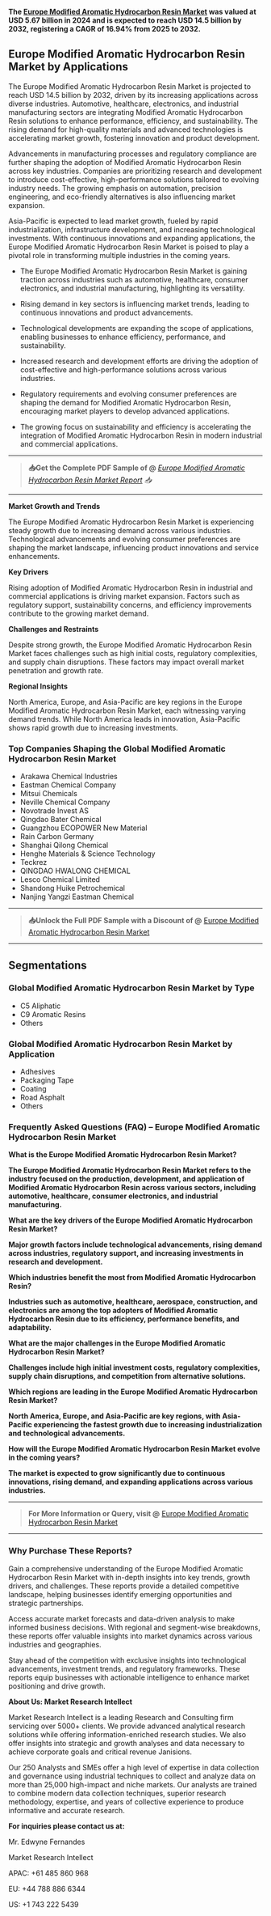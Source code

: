 <p><strong>The <a href="https://www.marketresearchintellect.com/download-sample/?rid=955803&amp;utm_source=Pulse-April-Europe&amp;utm_medium=852">Europe Modified Aromatic Hydrocarbon Resin Market</a> was valued at USD 5.67 billion in 2024 and is expected to reach USD 14.5 billion by 2032, registering a CAGR of 16.94% from 2025 to 2032.</strong></p><h2>Europe Modified Aromatic Hydrocarbon Resin Market by Applications&nbsp;</h2><p><p>The Europe Modified Aromatic Hydrocarbon Resin Market is projected to reach USD 14.5 billion by 2032, driven by its increasing applications across diverse industries. Automotive, healthcare, electronics, and industrial manufacturing sectors are integrating Modified Aromatic Hydrocarbon Resin solutions to enhance performance, efficiency, and sustainability. The rising demand for high-quality materials and advanced technologies is accelerating market growth, fostering innovation and product development.</p><p>Advancements in manufacturing processes and regulatory compliance are further shaping the adoption of Modified Aromatic Hydrocarbon Resin across key industries. Companies are prioritizing research and development to introduce cost-effective, high-performance solutions tailored to evolving industry needs. The growing emphasis on automation, precision engineering, and eco-friendly alternatives is also influencing market expansion.</p><p>Asia-Pacific is expected to lead market growth, fueled by rapid industrialization, infrastructure development, and increasing technological investments. With continuous innovations and expanding applications, the Europe Modified Aromatic Hydrocarbon Resin Market is poised to play a pivotal role in transforming multiple industries in the coming years.</p></p><ul><li><p>The Europe Modified Aromatic Hydrocarbon Resin Market is gaining traction across industries such as automotive, healthcare, consumer electronics, and industrial manufacturing, highlighting its versatility.</p></li><li><p>Rising demand in key sectors is influencing market trends, leading to continuous innovations and product advancements.</p></li><li><p>Technological developments are expanding the scope of applications, enabling businesses to enhance efficiency, performance, and sustainability.</p></li><li><p>Increased research and development efforts are driving the adoption of cost-effective and high-performance solutions across various industries.</p></li><li><p>Regulatory requirements and evolving consumer preferences are shaping the demand for Modified Aromatic Hydrocarbon Resin, encouraging market players to develop advanced applications.</p></li><li><p>The growing focus on sustainability and efficiency is accelerating the integration of Modified Aromatic Hydrocarbon Resin in modern industrial and commercial applications.</p></li></ul><hr /><blockquote><p><strong><span class="font-[700]">📥Get the Complete PDF Sample of @ </span></strong><em><span class="font-[700]"><a href="https://www.marketresearchintellect.com/download-sample/?rid=955803&amp;utm_source=Pulse-April-Europe&amp;utm_medium=852" target="_blank" data-tracking-control-name="article-ssr-frontend-pulse_little-text-block" data-tracking-will-navigate="" data-test-link="">Europe Modified Aromatic Hydrocarbon Resin Market Report</a>&nbsp;📥</span></em></p></blockquote><hr /><p class="" data-start="77" data-end="360"><strong data-start="77" data-end="105">Market Growth and Trends</strong></p><p class="" data-start="77" data-end="360">The Europe Modified Aromatic Hydrocarbon Resin Market is experiencing steady growth due to increasing demand across various industries. Technological advancements and evolving consumer preferences are shaping the market landscape, influencing product innovations and service enhancements.</p><p class="" data-start="362" data-end="606"><strong data-start="362" data-end="377">Key Drivers</strong></p><p class="" data-start="362" data-end="606">Rising adoption of Modified Aromatic Hydrocarbon Resin in industrial and commercial applications is driving market expansion. Factors such as regulatory support, sustainability concerns, and efficiency improvements contribute to the growing market demand.</p><p class="" data-start="608" data-end="849"><strong data-start="608" data-end="637">Challenges and Restraints</strong></p><p class="" data-start="608" data-end="849">Despite strong growth, the Europe Modified Aromatic Hydrocarbon Resin Market faces challenges such as high initial costs, regulatory complexities, and supply chain disruptions. These factors may impact overall market penetration and growth rate.</p><p class="" data-start="851" data-end="1095"><strong data-start="851" data-end="872">Regional Insights</strong></p><p class="" data-start="851" data-end="1095">North America, Europe, and Asia-Pacific are key regions in the Europe Modified Aromatic Hydrocarbon Resin Market, each witnessing varying demand trends. While North America leads in innovation, Asia-Pacific shows rapid growth due to increasing investments.</p><p><h3>Top Companies Shaping the Global Modified Aromatic Hydrocarbon Resin Market </h3><ul><li>Arakawa Chemical Industries</li><li>Eastman Chemical Company</li><li>Mitsui Chemicals</li><li>Neville Chemical Company</li><li>Novotrade Invest AS</li><li>Qingdao Bater Chemical</li><li>Guangzhou ECOPOWER New Material</li><li>Rain Carbon Germany</li><li>Shanghai Qilong Chemical</li><li>Henghe Materials & Science Technology</li><li>Teckrez</li><li>QINGDAO HWALONG CHEMICAL</li><li>Lesco Chemical Limited</li><li>Shandong Huike Petrochemical</li><li>Nanjing Yangzi Eastman Chemical</li></ul></p><hr /><blockquote><p><strong>📥Unlock the Full PDF Sample with a Discount of @</strong> <a href="https://www.marketresearchintellect.com/ask-for-discount/?rid=955803&amp;utm_source=Pulse-April-Europe&amp;utm_medium=852">Europe Modified Aromatic Hydrocarbon Resin Market</a></p></blockquote><hr /><p><h2>Segmentations</h2><h3>Global Modified Aromatic Hydrocarbon Resin Market by Type</h3><ul><li>C5 Aliphatic</li><li>C9 Aromatic Resins</li><li>Others</li></ul><h3>Global Modified Aromatic Hydrocarbon Resin Market by Application</h3><ul><li>Adhesives</li><li>Packaging Tape</li><li>Coating</li><li>Road Asphalt</li><li>Others</li></ul></p><h3><strong>Frequently Asked Questions (FAQ) &ndash; Europe Modified Aromatic Hydrocarbon Resin Market</strong></h3><p><strong>What is the Europe Modified Aromatic Hydrocarbon Resin Market?</strong></p><p><strong>The Europe Modified Aromatic Hydrocarbon Resin Market refers to the industry focused on the production, development, and application of Modified Aromatic Hydrocarbon Resin across various sectors, including automotive, healthcare, consumer electronics, and industrial manufacturing.</strong></p><p><strong>What are the key drivers of the Europe Modified Aromatic Hydrocarbon Resin Market?</strong></p><p><strong>Major growth factors include technological advancements, rising demand across industries, regulatory support, and increasing investments in research and development.</strong></p><p><strong>Which industries benefit the most from Modified Aromatic Hydrocarbon Resin?</strong></p><p><strong>Industries such as automotive, healthcare, aerospace, construction, and electronics are among the top adopters of Modified Aromatic Hydrocarbon Resin due to its efficiency, performance benefits, and adaptability.</strong></p><p><strong>What are the major challenges in the Europe Modified Aromatic Hydrocarbon Resin Market?</strong></p><p><strong>Challenges include high initial investment costs, regulatory complexities, supply chain disruptions, and competition from alternative solutions.</strong></p><p><strong>Which regions are leading in the Europe Modified Aromatic Hydrocarbon Resin Market?</strong></p><p><strong>North America, Europe, and Asia-Pacific are key regions, with Asia-Pacific experiencing the fastest growth due to increasing industrialization and technological advancements.</strong></p><p><strong>How will the Europe Modified Aromatic Hydrocarbon Resin Market evolve in the coming years?</strong></p><p><strong>The market is expected to grow significantly due to continuous innovations, rising demand, and expanding applications across various industries.</strong></p><hr /><blockquote><p><span class="font-[700]"><strong>For More Information or Query, visit&nbsp;@</strong>&nbsp;</span><span class="font-[700]"><a href="https://www.marketresearchintellect.com/product/global-modified-aromatic-hydrocarbon-resin-market/?utm_source=Linkedin&utm_medium=852" target="_blank" data-tracking-control-name="article-ssr-frontend-pulse_little-text-block" data-tracking-will-navigate="" data-test-link="">Europe Modified Aromatic Hydrocarbon Resin Market</a></span></p></blockquote><hr /><h3><strong data-start="0" data-end="31">Why Purchase These Reports?</strong></h3><p class="" data-start="35" data-end="297">Gain a comprehensive understanding of the Europe Modified Aromatic Hydrocarbon Resin Market with in-depth insights into key trends, growth drivers, and challenges. These reports provide a detailed competitive landscape, helping businesses identify emerging opportunities and strategic partnerships.</p><p class="" data-start="299" data-end="540">Access accurate market forecasts and data-driven analysis to make informed business decisions. With regional and segment-wise breakdowns, these reports offer valuable insights into market dynamics across various industries and geographies.</p><p class="" data-start="542" data-end="784">Stay ahead of the competition with exclusive insights into technological advancements, investment trends, and regulatory frameworks. These reports equip businesses with actionable intelligence to enhance market positioning and drive growth.</p><p><strong><span class="font-[700]">About Us: Market Research Intellect</span></strong></p><p><span class="">Market Research Intellect is a leading Research and Consulting firm servicing over 5000+ clients. We provide advanced analytical research solutions while offering information-enriched research studies.&nbsp;</span>We also offer insights into strategic and growth analyses and data necessary to achieve corporate goals and critical revenue Janisions.</p><p><span class="">Our 250 Analysts and SMEs offer a high level of expertise in data collection and governance using industrial techniques to collect and analyze data on more than 25,000 high-impact and niche markets. Our analysts are trained to combine modern data collection techniques, superior research methodology, expertise, and years of collective experience to produce informative and accurate research.</span></p><p><strong>For inquiries please contact us at:</strong></p><p>Mr. Edwyne Fernandes</p><p>Market Research Intellect</p><p>APAC: +61 485 860 968</p><p>EU: +44 788 886 6344</p><p>US: +1 743 222 5439</p>